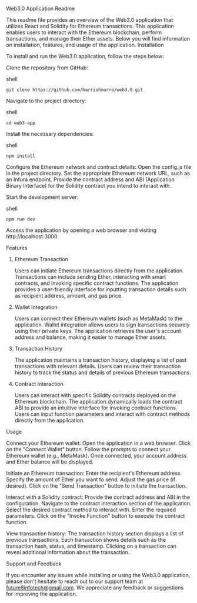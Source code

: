 Web3.0 Application Readme

This readme file provides an overview of the Web3.0 application that utilizes React and Solidity for Ethereum transactions. This application enables users to interact with the Ethereum blockchain, perform transactions, and manage their Ether assets. Below you will find information on installation, features, and usage of the application.
Installation

To install and run the Web3.0 application, follow the steps below:

Clone the repository from GitHub:

   shell

    git clone https://github.com/harrishmarro/web3.0.git

Navigate to the project directory:

   shell

    cd web3-app

Install the necessary dependencies:

   shell

    npm install

Configure the Ethereum network and contract details:
    Open the config.js file in the project directory.
    Set the appropriate Ethereum network URL, such as an Infura endpoint.
    Provide the contract address and ABI (Application Binary Interface) for the Solidity contract you intend to interact with.

Start the development server:

   shell

    npm run dev

Access the application by opening a web browser and visiting http://localhost:3000.

Features
1. Ethereum Transaction

    Users can initiate Ethereum transactions directly from the application.
    Transactions can include sending Ether, interacting with smart contracts, and invoking specific contract functions.
    The application provides a user-friendly interface for inputting transaction details such as recipient address, amount, and gas price.

2. Wallet Integration

    Users can connect their Ethereum wallets (such as MetaMask) to the application.
    Wallet integration allows users to sign transactions securely using their private keys.
    The application retrieves the user's account address and balance, making it easier to manage Ether assets.

3. Transaction History

    The application maintains a transaction history, displaying a list of past transactions with relevant details.
    Users can review their transaction history to track the status and details of previous Ethereum transactions.

4. Contract Interaction

    Users can interact with specific Solidity contracts deployed on the Ethereum blockchain.
    The application dynamically loads the contract ABI to provide an intuitive interface for invoking contract functions.
    Users can input function parameters and interact with contract methods directly from the application.

Usage

Connect your Ethereum wallet:
    Open the application in a web browser.
    Click on the "Connect Wallet" button.
    Follow the prompts to connect your Ethereum wallet (e.g., MetaMask).
    Once connected, your account address and Ether balance will be displayed.

Initiate an Ethereum transaction:
    Enter the recipient's Ethereum address.
    Specify the amount of Ether you want to send.
    Adjust the gas price (if desired).
    Click on the "Send Transaction" button to initiate the transaction.

Interact with a Solidity contract:
    Provide the contract address and ABI in the configuration.
    Navigate to the contract interaction section of the application.
    Select the desired contract method to interact with.
    Enter the required parameters.
    Click on the "Invoke Function" button to execute the contract function.

View transaction history:
    The transaction history section displays a list of previous transactions.
    Each transaction shows details such as the transaction hash, status, and timestamp.
    Clicking on a transaction can reveal additional information about the transaction.

Support and Feedback

If you encounter any issues while installing or using the Web3.0 application, please don't hesitate to reach out to our support team at future8infotech@gmail.com. We appreciate any feedback or suggestions for improving the application.
